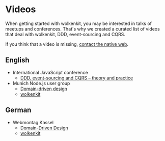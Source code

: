 # Videos

When getting started with wolkenkit, you may be interested in talks of meetups and conferences. That's why we created a curated list of videos that deal with wolkenkit, DDD, event-sourcing and CQRS.

If you think that a video is missing, [contact the native web](mailto:hello@thenativeweb.io).

## English

- International JavaScript conference
  - [DDD, event-sourcing and CQRS – theory and practice](https://www.youtube.com/watch?v=rolfJR9ERxo)
- Munich Node.js user group
  - [Domain-driven design](https://www.youtube.com/watch?v=B5uoLWZv0AA)
  - [wolkenkit](https://www.youtube.com/watch?v=yAnzic2yGaQ)

## German

- Webmontag Kassel
  - [Domain-Driven Design](https://www.youtube.com/watch?v=uYeDRnRS8aE)
  - [wolkenkit](https://www.youtube.com/watch?v=CHLQ9ZuYmwA)
